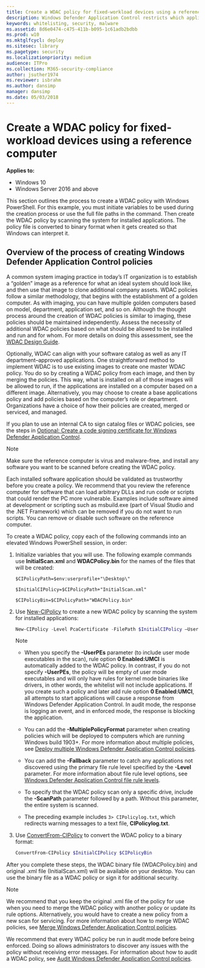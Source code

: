 ```yaml
---
title: Create a WDAC policy for fixed-workload devices using a reference computer (Windows 10)
description: Windows Defender Application Control restricts which applications users are allowed to run and the code that runs in the system core.
keywords: whitelisting, security, malware
ms.assetid: 8d6e0474-c475-411b-b095-1c61adb2bdbb
ms.prod: w10
ms.mktglfcycl: deploy
ms.sitesec: library
ms.pagetype: security
ms.localizationpriority: medium
audience: ITPro
ms.collection: M365-security-compliance
author: jsuther1974
ms.reviewer: isbrahm
ms.author: dansimp
manager: dansimp
ms.date: 05/03/2018
---
```


# Create a WDAC policy for fixed-workload devices using a reference computer

**Applies to:**

-   Windows 10
-   Windows Server 2016 and above

This section outlines the process to create a WDAC policy with Windows PowerShell. 
For this example, you must initiate variables to be used during the creation process or use the full file paths in the command. 
Then create the WDAC policy by scanning the system for installed applications. 
The policy file is converted to binary format when it gets created so that Windows can interpret it.

## Overview of the process of creating Windows Defender Application Control policies

A common system imaging practice in today’s IT organization is to establish a “golden” image as a reference for what an ideal system should look like, and then use that image to clone additional company assets. WDAC policies follow a similar methodology, that begins with the establishment of a golden computer. As with imaging, you can have multiple golden computers based on model, department, application set, and so on. Although the thought process around the creation of WDAC policies is similar to imaging, these policies should be maintained independently. Assess the necessity of additional WDAC policies based on what should be allowed to be installed and run and for whom. For more details on doing this assessment, see the [WDAC Design Guide](windows-defender-application-control-design-guide.md).

Optionally, WDAC can align with your software catalog as well as any IT department–approved applications. One straightforward method to implement WDAC is to use existing images to create one master WDAC policy. You do so by creating a WDAC policy from each image, and then by merging the policies. This way, what is installed on all of those images will be allowed to run, if the applications are installed on a computer based on a different image. Alternatively, you may choose to create a base applications policy and add policies based on the computer’s role or department. Organizations have a choice of how their policies are created, merged or serviced, and managed.

If you plan to use an internal CA to sign catalog files or WDAC policies, see the steps in [Optional: Create a code signing certificate for Windows Defender Application Control](create-code-signing-cert-for-windows-defender-application-control.md). 

> [!NOTE]
> Make sure the reference computer is virus and malware-free, and install any software you want to be scanned before creating the WDAC policy. 

Each installed software application should be validated as trustworthy before you create a policy. 
We recommend that you review the reference computer for software that can load arbitrary DLLs and run code or scripts that could render the PC more vulnerable. 
Examples include software aimed at development or scripting such as msbuild.exe (part of Visual Studio and the .NET Framework) which can be removed if you do not want to run scripts. 
You can remove or disable such software on the reference computer. 



To create a WDAC policy, copy each of the following commands into an elevated Windows PowerShell session, in order:

1. Initialize variables that you will use. The following example commands use **InitialScan.xml** and **WDACPolicy.bin** for the names of the files that will be created:

   `$CIPolicyPath=$env:userprofile+"\Desktop\"`

   `$InitialCIPolicy=$CIPolicyPath+"InitialScan.xml"`

   `$CIPolicyBin=$CIPolicyPath+"WDACPolicy.bin"`

2. Use [New-CIPolicy](https://docs.microsoft.com/powershell/module/configci/new-cipolicy) to create a new WDAC policy by scanning the system for installed applications:

   ```powershell
   New-CIPolicy -Level PcaCertificate -FilePath $InitialCIPolicy –UserPEs 3> CIPolicyLog.txt 
   ```

   > [!Note]
   > 
   > - When you specify the **-UserPEs** parameter (to include user mode executables in the scan), rule option **0 Enabled:UMCI** is automatically added to the WDAC policy. In contrast, if you do not specify **-UserPEs**, the policy will be empty of user mode executables and will only have rules for kernel mode binaries like drivers, in other words, the whitelist will not include applications. If you create such a policy and later add rule option **0 Enabled:UMCI**, all attempts to start applications will cause a response from Windows Defender Application Control. In audit mode, the response is logging an event, and in enforced mode, the response is blocking the application. 
   > - You can add the **-MultiplePolicyFormat** parameter when creating policies which will be deployed to computers which are running Windows build 1903+. For more information about multiple policies, see [Deploy multiple Windows Defender Application Control policies](deploy-multiple-windows-defender-application-control-policies.md).
   > - You can add the **-Fallback** parameter to catch any applications not discovered using the primary file rule level specified by the **-Level** parameter. For more information about file rule level options, see [Windows Defender Application Control file rule levels](select-types-of-rules-to-create.md).
   > 
   > - To specify that the WDAC policy scan only a specific drive, include the **-ScanPath** parameter followed by a path. Without this parameter, the entire system is scanned.
   > 
   > - The preceding example includes `3> CIPolicylog.txt`, which redirects warning messages to a text file, **CIPolicylog.txt**.

3. Use [ConvertFrom-CIPolicy](https://docs.microsoft.com/powershell/module/configci/convertfrom-cipolicy) to convert the WDAC policy to a binary format:

   ```powershell
   ConvertFrom-CIPolicy $InitialCIPolicy $CIPolicyBin
   ```

After you complete these steps, the WDAC binary file (WDACPolicy.bin) and original .xml file (InitialScan.xml) will be available on your desktop. You can use the binary file as a WDAC policy or sign it for additional security.

> [!NOTE]
> We recommend that you keep the original .xml file of the policy for use when you need to merge the WDAC policy with another policy or update its rule options. Alternatively, you would have to create a new policy from a new scan for servicing. For more information about how to merge WDAC policies, see [Merge Windows Defender Application Control policies](merge-windows-defender-application-control-policies.md).

We recommend that every WDAC policy be run in audit mode before being enforced. Doing so allows administrators to discover any issues with the policy without receiving error messages. For information about how to audit a WDAC policy, see [Audit Windows Defender Application Control policies](audit-windows-defender-application-control-policies.md).


